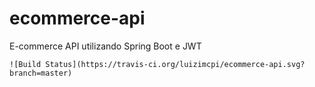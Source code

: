 # ecommerce-api
E-commerce API utilizando Spring Boot e JWT
```
![Build Status](https://travis-ci.org/luizimcpi/ecommerce-api.svg?branch=master)
```
